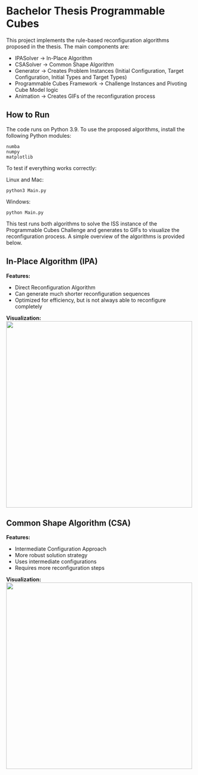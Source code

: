 # Bachelor Thesis Programmable Cubes
This project implements the rule-based reconfiguration algorithms proposed in the thesis. The main components are: 
- IPASolver → In-Place Algorithm
- CSASolver → Common Shape Algorithm 
- Generator → Creates Problem Instances (Initial Configuration, Target Configuration, Initial Types and Target Types)
- Programmable Cubes Framework → Challenge Instances and Pivoting Cube Model logic 
- Animation → Creates GIFs of the reconfiguration process 

## How to Run 
The code runs on Python 3.9. To use the proposed algorithms, install the following Python modules: 
````
numba
numpy
matplotlib
````
To test if everything works correctly:

Linux and Mac: 
````
python3 Main.py
````
Windows: 
````
python Main.py
````
This test runs both algorithms to solve the ISS instance of the Programmable Cubes Challenge and generates to GIFs to visualize the reconfiguration process. A simple overview of the algorithms is provided below. 

## In-Place Algorithm (IPA)

**Features:**
- Direct Reconfiguration Algorithm
- Can generate much shorter reconfiguration sequences
- Optimized for efficiency, but is not always able to reconfigure completely

**Visualization:**  
<img src="example_reconfigurations/IPA.gif" width="500" height="500">

## Common Shape Algorithm (CSA)

**Features:**
- Intermediate Configuration Approach
- More robust solution strategy
- Uses intermediate configurations
- Requires more reconfiguration steps

**Visualization:**  
<img src="example_reconfigurations/CSA.gif" width="500" height="500">